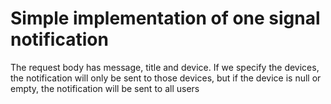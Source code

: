 # Simple implementation of one signal notification
The request body has message, title and device.
If we specify the devices, the notification will only be sent to those devices, but if the device is null or empty, the notification will be sent to all users